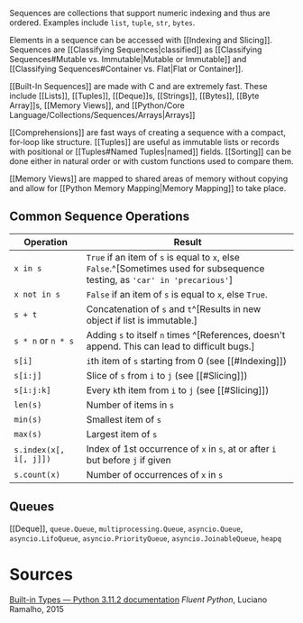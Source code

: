 Sequences are collections that support numeric indexing and thus are ordered.
Examples include `list`, `tuple`, `str`, `bytes`.

Elements in a sequence can be accessed with [[Indexing and Slicing]].
Sequences are [[Classifying Sequences|classified]] as [[Classifying Sequences#Mutable vs. Immutable|Mutable or Immutable]] and [[Classifying Sequences#Container vs. Flat|Flat or Container]].

[[Built-In Sequences]] are made with C and are extremely fast. These include [[Lists]], [[Tuples]], [[Deque]]s, [[Strings]], [[Bytes]], [[Byte Array]]s, [[Memory Views]], and [[Python/Core Language/Collections/Sequences/Arrays|Arrays]]

[[Comprehensions]] are fast ways of creating a sequence with a compact, for-loop like structure.
[[Tuples]] are useful as immutable lists or records with positional or [[Tuples#Named Tuples|named]] fields.
[[Sorting]] can be done either in natural order or with custom functions used to compare them.

[[Memory Views]] are mapped to shared areas of memory without copying and allow for [[Python Memory Mapping|Memory Mapping]] to take place.


## Common Sequence Operations
| Operation              | Result                                                                                                                       |
| ---------------------- | ---------------------------------------------------------------------------------------------------------------------------- |
| `x in s`               | `True` if an item of `s` is equal to `x`, else `False`.^[Sometimes used for subsequence testing, as `'car' in 'precarious'`] |
| `x not in s`           | `False` if an item of `s` is equal to `x`, else `True`.                                                                      |
| `s + t`                | Concatenation of `s` and `t`^[Results in new object if list is immutable.]                                                                                                 |
| `s * n` or `n * s`     | Adding `s` to itself `n` times ^[References, doesn't append. This can lead to difficult bugs.]                                                                                              |
| `s[i]`                 | `i`th item of `s` starting from 0 (see [[#Indexing]])                                                                        |
| `s[i:j]`               | Slice of `s` from `i` to `j` (see [[#Slicing]])                                                                              |
| `s[i:j:k]`             | Every `k`th item from `i` to `j` (see [[#Slicing]])                                                                          |
| `len(s)`               | Number of items in `s`                                                                                                       |
| `min(s)`               | Smallest item of `s`                                                                                                         |
| `max(s)`               | Largest item of `s`                                                                                                          |
| `s.index(x[, i[, j]])` | Index of 1st occurrence of `x` in `s`, at or after `i` but before `j` if given                                               |
| `s.count(x)`           | Number of occurrences of `x` in `s`                                                                                          |

## Queues
[[Deque]], `queue.Queue`, `multiprocessing.Queue`, `asyncio.Queue`, `asyncio.LifoQueue`, `asyncio.PriorityQueue`, `asyncio.JoinableQueue`, `heapq`

# Sources
[Built-in Types — Python 3.11.2 documentation](https://docs.python.org/3/library/stdtypes.html)
*Fluent Python*, Luciano Ramalho, 2015
